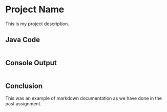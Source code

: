 # Project Name
This is my project description.

## Java Code
```Java

```

## Console Output
```

```

## Conclusion
This was an example of markdown documentation as we have done in the past assignment.

